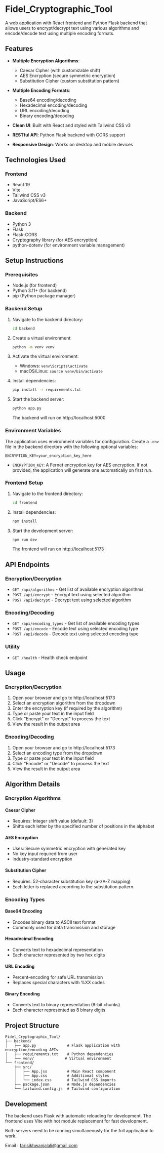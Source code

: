 # Fidel_Cryptographic_Tool

A web application with React frontend and Python Flask backend that allows users to encrypt/decrypt text using various algorithms and encode/decode text using multiple encoding formats.

## Features

- **Multiple Encryption Algorithms**:
  - Caesar Cipher (with customizable shift)
  - AES Encryption (secure symmetric encryption)
  - Substitution Cipher (custom substitution pattern)

- **Multiple Encoding Formats**:
  - Base64 encoding/decoding
  - Hexadecimal encoding/decoding
  - URL encoding/decoding
  - Binary encoding/decoding

- **Clean UI**: Built with React and styled with Tailwind CSS v3
- **RESTful API**: Python Flask backend with CORS support
- **Responsive Design**: Works on desktop and mobile devices

## Technologies Used

### Frontend
- React 19
- Vite
- Tailwind CSS v3
- JavaScript/ES6+

### Backend
- Python 3
- Flask
- Flask-CORS
- Cryptography library (for AES encryption)
- python-dotenv (for environment variable management)

## Setup Instructions

### Prerequisites
- Node.js (for frontend)
- Python 3.11+ (for backend)
- pip (Python package manager)

### Backend Setup

1. Navigate to the backend directory:
   ```bash
   cd backend
   ```

2. Create a virtual environment:
   ```bash
   python -m venv venv
   ```

3. Activate the virtual environment:
   - Windows: `venv\Scripts\activate`
   - macOS/Linux: `source venv/bin/activate`

4. Install dependencies:
   ```bash
   pip install -r requirements.txt
   ```

5. Start the backend server:
   ```bash
   python app.py
   ```
   The backend will run on http://localhost:5000

### Environment Variables

The application uses environment variables for configuration. Create a `.env` file in the backend directory with the following optional variables:

```env
ENCRYPTION_KEY=your_encryption_key_here
```

- `ENCRYPTION_KEY`: A Fernet encryption key for AES encryption. If not provided, the application will generate one automatically on first run.

### Frontend Setup

1. Navigate to the frontend directory:
   ```bash
   cd frontend
   ```

2. Install dependencies:
   ```bash
   npm install
   ```

3. Start the development server:
   ```bash
   npm run dev
   ```
   The frontend will run on http://localhost:5173

## API Endpoints

### Encryption/Decryption
- `GET /api/algorithms` - Get list of available encryption algorithms
- `POST /api/encrypt` - Encrypt text using selected algorithm
- `POST /api/decrypt` - Decrypt text using selected algorithm

### Encoding/Decoding
- `GET /api/encoding_types` - Get list of available encoding types
- `POST /api/encode` - Encode text using selected encoding type
- `POST /api/decode` - Decode text using selected encoding type

### Utility
- `GET /health` - Health check endpoint

## Usage

### Encryption/Decryption
1. Open your browser and go to http://localhost:5173
2. Select an encryption algorithm from the dropdown
3. Enter the encryption key (if required by the algorithm)
4. Type or paste your text in the input field
5. Click "Encrypt" or "Decrypt" to process the text
6. View the result in the output area

### Encoding/Decoding
1. Open your browser and go to http://localhost:5173
2. Select an encoding type from the dropdown
3. Type or paste your text in the input field
4. Click "Encode" or "Decode" to process the text
5. View the result in the output area

## Algorithm Details

### Encryption Algorithms

#### Caesar Cipher
- Requires: Integer shift value (default: 3)
- Shifts each letter by the specified number of positions in the alphabet

#### AES Encryption
- Uses: Secure symmetric encryption with generated key
- No key input required from user
- Industry-standard encryption

#### Substitution Cipher
- Requires: 52-character substitution key (a-zA-Z mapping)
- Each letter is replaced according to the substitution pattern

### Encoding Types

#### Base64 Encoding
- Encodes binary data to ASCII text format
- Commonly used for data transmission and storage

#### Hexadecimal Encoding
- Converts text to hexadecimal representation
- Each character represented by two hex digits

#### URL Encoding
- Percent-encoding for safe URL transmission
- Replaces special characters with %XX codes

#### Binary Encoding
- Converts text to binary representation (8-bit chunks)
- Each character represented as 8 binary digits

## Project Structure

```
Fidel_Cryptographic_Tool/
├── backend/
│   ├── app.py              # Flask application with encryption/encoding APIs
│   ├── requirements.txt    # Python dependencies
│   └── venv/              # Virtual environment
└── frontend/
    ├── src/
    │   ├── App.jsx         # Main React component
    │   ├── App.css         # Additional styles
    │   └── index.css       # Tailwind CSS imports
    ├── package.json        # Node.js dependencies
    └── tailwind.config.js  # Tailwind configuration
```

## Development

The backend uses Flask with automatic reloading for development. The frontend uses Vite with hot module replacement for fast development.

Both servers need to be running simultaneously for the full application to work.

Email : farisikhwanjalali@gmail.com

